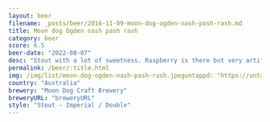 ```yaml
---
layout: beer
filename: _posts/beer/2016-11-09-moon-dog-ogden-nash-pash-rash.md
title: Moon dog Ogden nash pash rash
category: beer
score: 6.5
beer-date: "2022-08-07"
desc: "Stout with a lot of sweetness. Raspberry is there but very artificial"
permalink: /beer/:title.html
img: /img/list/moon-dog-ogden-nash-pash-rash.jpeguntappd: "https://untappd.com/b/moon-dog-craft-brewery-ogden-nashs-pash-rash/1101667"
country: "Australia"
brewery: "Moon Dog Craft Brewery"
breweryURL: "breweryURL"
style: "Stout - Imperial / Double"
---
```

